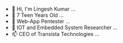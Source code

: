 - 👋 Hi, I'm Lingesh Kumar ...
- 👀 7 Teen Years Old ...
- 🌱 Web-App Pentester ...
- 💞️ IOT and Embedded System Researcher ...
- 📫 CEO of Transista Technologies ...

<!---
Lingesh-17/Lingesh-17 is a ✨ special ✨ repository because its `README.md` (this file) appears on your GitHub profile.
You can click the Preview link to take a look at your changes.
--->
